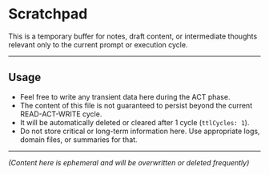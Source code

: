 <!-- @meta {
  "fileType": "temporary",
  "subtype": "temp",
  "purpose": "A temporary scratchpad for single-prompt use. Content does not persist beyond the current cycle.",
  "editPolicy": "overwrite",
  "ttlCycles": 1
} -->
# Scratchpad

This is a temporary buffer for notes, draft content, or intermediate thoughts relevant only to the current prompt or execution cycle.

---
## Usage
- Feel free to write any transient data here during the ACT phase.
- The content of this file is not guaranteed to persist beyond the current READ-ACT-WRITE cycle.
- It will be automatically deleted or cleared after 1 cycle (`ttlCycles: 1`).
- Do not store critical or long-term information here. Use appropriate logs, domain files, or summaries for that.

---
*(Content here is ephemeral and will be overwritten or deleted frequently)*
